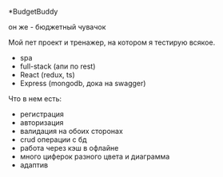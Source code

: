 *BudgetBuddy

он же - бюджетный чувачок

Мой пет проект и тренажер, на котором я тестирую всякое.

+ spa
+ full-stack (апи по rest)
+ React (redux, ts)
+ Express (mongodb, дока на swagger)


Что в нем есть: 
- регистрация
- авторизация
- валидация на обоих сторонах
- crud операции с бд
- работа через кэш в офлайне
- много циферок разного цвета и диаграмма
- адаптив
  
